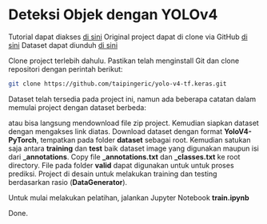 # Deteksi Objek dengan YOLOv4

Tutorial dapat diakses [di sini](https://neptune.ai/blog/object-detection-with-yolo-hands-on-tutorial)
Original project dapat di clone via GitHub [di sini](https://github.com/taipingeric/yolo-v4-tf.keras)
Dataset dapat diunduh [di sini](https://public.roboflow.com/object-detection/bccd)

Clone project terlebih dahulu. Pastikan telah menginstall Git dan clone repositori dengan perintah berikut:
```sh
git clone https://github.com/taipingeric/yolo-v4-tf.keras.git
```

Dataset telah tersedia pada project ini, namun ada beberapa catatan dalam memulai project dengan dataset berbeda:

atau bisa langsung mendownload file zip project. Kemudian siapkan dataset dengan mengakses link diatas. 
Download dataset dengan format **YoloV4-PyTorch**, tempatkan pada folder **dataset** sebagai root. Kemudian satukan saja antara **training** dan **test** baik dataset image yang digunakan maupun isi dari **_annotations**. Copy file **_annotations.txt** dan **_classes.txt** ke root directory. File pada folder **valid** dapat digunakan untuk untuk proses prediksi. Project di desain untuk melakukan training dan testing berdasarkan rasio (**DataGenerator**).

Untuk mulai melakukan pelatihan, jalankan Jupyter Notebook **train.ipynb**

Done.

